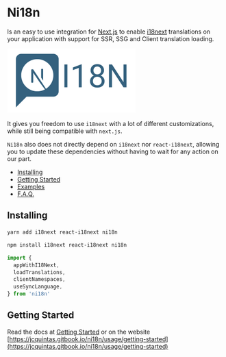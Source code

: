 # Ni18n

Is an easy to use integration for [Next.js](https://nextjs.org/) to enable [i18next](https://www.i18next.com/) translations on your application with support for SSR, SSG and Client translation loading.

<img height="150px" width="300px" src="./.github/assets/logo.svg" />

It gives you freedom to use `i18next` with a lot of different customizations, while still being compatible with `next.js`.

`Ni18n` also does not directly depend on `i18next` nor `react-i18next`, allowing you to update these dependencies without having to wait for any action on our part.

- [Installing](#installing)
- [Getting Started](./docs/usage/getting-started.md)
- [Examples](./docs/examples.md)
- [F.A.Q.](./docs/faq.md)

## Installing

```shell
yarn add i18next react-i18next ni18n
```

```shell
npm install i18next react-i18next ni18n
```

```ts
import {
  appWithI18Next,
  loadTranslations,
  clientNamespaces,
  useSyncLanguage,
} from 'ni18n'
```

## Getting Started

Read the docs at [Getting Started](./docs/usage/getting-started.md) or on the website [https://jcquintas.gitbook.io/ni18n/usage/getting-started](https://jcquintas.gitbook.io/ni18n/usage/getting-started)
